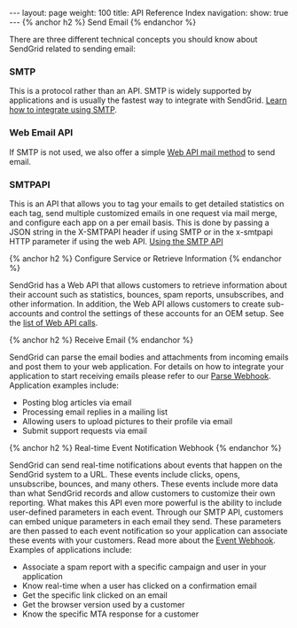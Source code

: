 --- layout: page weight: 100 title: API Reference Index navigation:
show: true --- {% anchor h2 %} Send Email {% endanchor %}

There are three different technical concepts you should know about
SendGrid related to sending email:

### SMTP

This is a protocol rather than an API. SMTP is widely supported by
applications and is usually the fastest way to integrate with SendGrid.
[Learn how to integrate using SMTP]({{root_url}}/Integrate/index.html).

### Web Email API

If SMTP is not used, we also offer a simple [Web API mail
method]({{root_url}}/API_Reference/Web_API/mail.html) to send email.

### SMTPAPI

This is an API that allows you to tag your emails to get detailed
statistics on each tag, send multiple customized emails in one request
via mail merge, and configure each app on a per email basis. This is
done by passing a JSON string in the X-SMTPAPI header if using SMTP or
in the x-smtpapi HTTP parameter if using the web API. [Using the SMTP
API]({{root_url}}/API_Reference/SMTP_API/index.html)

{% anchor h2 %} Configure Service or Retrieve Information {% endanchor
%}

SendGrid has a Web API that allows customers to retrieve information
about their account such as statistics, bounces, spam reports,
unsubscribes, and other information. In addition, the Web API allows
customers to create sub-accounts and control the settings of these
accounts for an OEM setup. See the [list of Web API
calls]({{root_url}}/API_Reference/Web_API/index.html).

{% anchor h2 %} Receive Email {% endanchor %}

SendGrid can parse the email bodies and attachments from incoming emails
and post them to your web application. For details on how to integrate
your application to start receiving emails please refer to our [Parse
Webhook]({{root_url}}/API_Reference/Webhooks/parse.html). Application
examples include:

-   Posting blog articles via email
-   Processing email replies in a mailing list
-   Allowing users to upload pictures to their profile via email
-   Submit support requests via email

{% anchor h2 %} Real-time Event Notification Webhook {% endanchor %}

SendGrid can send real-time notifications about events that happen on
the SendGrid system to a URL. These events include clicks, opens,
unsubscribe, bounces, and many others. These events include more data
than what SendGrid records and allow customers to customize their own
reporting. What makes this API even more powerful is the ability to
include user-defined parameters in each event. Through our SMTP API,
customers can embed unique parameters in each email they send. These
parameters are then passed to each event notification so your
application can associate these events with your customers. Read more
about the [Event
Webhook]({{root_url}}/API_Reference/Webhooks/event.html). Examples of
applications include:

-   Associate a spam report with a specific campaign and user in your
    application
-   Know real-time when a user has clicked on a confirmation email
-   Get the specific link clicked on an email
-   Get the browser version used by a customer
-   Know the specific MTA response for a customer

